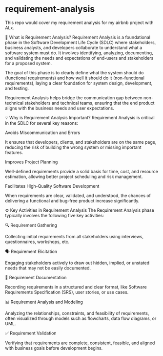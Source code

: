 # requirement-analysis
This repo would cover my requirement analysis for my airbnb project with ALx. 

📌 What is Requirement Analysis?
Requirement Analysis is a foundational phase in the Software Development Life Cycle (SDLC) where stakeholders, business analysts, and developers collaborate to understand what a software system must do. It involves identifying, analyzing, documenting, and validating the needs and expectations of end-users and stakeholders for a proposed system.

The goal of this phase is to clearly define what the system should do (functional requirements) and how well it should do it (non-functional requirements), laying a clear foundation for system design, development, and testing.

Requirement Analysis helps bridge the communication gap between non-technical stakeholders and technical teams, ensuring that the end product aligns with the business needs and user expectations.

💡 Why is Requirement Analysis Important?
Requirement Analysis is critical in the SDLC for several key reasons:

Avoids Miscommunication and Errors

It ensures that developers, clients, and stakeholders are on the same page, reducing the risk of building the wrong system or missing important features.

Improves Project Planning

Well-defined requirements provide a solid basis for time, cost, and resource estimation, allowing better project scheduling and risk management.

Facilitates High-Quality Software Development

When requirements are clear, validated, and understood, the chances of delivering a functional and bug-free product increase significantly.

⚙️ Key Activities in Requirement Analysis
The Requirement Analysis phase typically involves the following five key activities:

🔍 Requirement Gathering

Collecting initial requirements from all stakeholders using interviews, questionnaires, workshops, etc.

🗣️ Requirement Elicitation

Engaging stakeholders actively to draw out hidden, implied, or unstated needs that may not be easily documented.

📝 Requirement Documentation

Recording requirements in a structured and clear format, like Software Requirements Specification (SRS), user stories, or use cases.

📊 Requirement Analysis and Modeling

Analyzing the relationships, constraints, and feasibility of requirements, often visualized through models such as flowcharts, data flow diagrams, or UML.

✅ Requirement Validation

Verifying that requirements are complete, consistent, feasible, and aligned with business goals before development begins.


